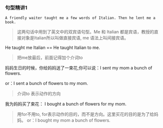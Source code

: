 ### 句型精讲1

`A friendly waiter taught me a few words of Italian. Then he lent me a book.`

> 这两句话中用到了英文中的双宾语句型。Me 和 Italian 都是宾语，教授的直接对象是Italian所以叫做直接宾语, me 语法上叫间接宾语。

He taught me Italian == He taught Italian to me.  
> 把me放最后，前面记得加个介词to 

妈妈生日的时候，你给妈妈送了一束花,你可以说：I sent my mom a bunch of flowers.

or：I sent a bunch of flowers to my mom.

> 介词to 表示动作的方向

我为妈妈买了束花： I bought a bunch of flowers for my mom.

> 用for不用to, for表示动作的目的，而不是方向。这里买花的目的是为了给妈妈。
or：I bought my mom a bunch of flowers.



